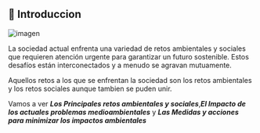 ## 📑 **Introduccion**

![imagen](https://github.com/user-attachments/assets/bf4a5efd-6f07-4d0c-b005-bcca7ba4e64c)


La sociedad actual enfrenta una variedad de retos ambientales y sociales que requieren atención urgente para garantizar un futuro sostenible. Estos desafíos están interconectados y a menudo se agravan mutuamente.

Aquellos retos a los que se enfrentan la sociedad son los retos ambientales y los retos sociales aunque tambien se puden unir.

Vamos a ver _**Los Principales retos ambientales y sociales**_,_**El Impacto de los actuales problemas medioambientales**_ y _**Las Medidas y acciones para minimizar los impactos ambientales**_
